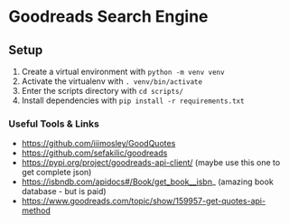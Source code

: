 # Goodreads Search Engine

## Setup

1. Create a virtual environment with `python -m venv venv`
2. Activate the virtualenv with `. venv/bin/activate`
3. Enter the scripts directory with `cd scripts/`
4. Install dependencies with `pip install -r requirements.txt`

### Useful Tools & Links

- https://github.com/iiimosley/GoodQuotes
- https://github.com/sefakilic/goodreads
- https://pypi.org/project/goodreads-api-client/ (maybe use this one to get complete json)
- https://isbndb.com/apidocs#/Book/get_book__isbn_ (amazing book database - but is paid)
- https://www.goodreads.com/topic/show/159957-get-quotes-api-method
